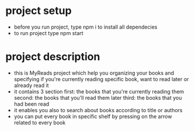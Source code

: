 
# project setup
- before you run project, type npm i to install all dependecies
- to run project type npm start

# project description
- this is MyReads project which help you organizing your books and specifying if you're currently reading
specific book, want to read later or already read it
- it contains 3 section
  first: the books that you're currently reading them
  second: the books that you'll read them later
  third: the books that you had been read
- it enables you also to search about books according to title or authors
- you can put every book in specific shelf by pressing on the arrow related to every book

